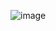 ![image](https://github.com/Sadiq2k/AlgoNexus-backend/assets/140099423/a4e1ca48-51b2-42e4-9141-b75e8a6187c5)

